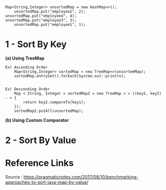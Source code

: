     Map<String,Integer> unsortedMap = new HashMap<>();
		unsortedMap.put("employee2", 2);
    unsortedMap.put("employee4", 4);
    unsortedMap.put("employee3", 3);
		unsortedMap.put("employee1", 1);
    
    
# 1 - Sort By Key 

**(a) Using TreeMap**

    Ex) Ascending Order
        Map<String,Integer> sortedMap = new TreeMap<>(unsortedMap);  		
        sortedMap.entrySet().forEach(System.out::println);


    Ex) Descending Order
        Map < String, Integer > sortedMap2 = new TreeMap < > ((key1, key2) - > {
            return key2.compareTo(key1);
        });
        sortedMap2.putAll(unsortedMap);


**(b) Using Custom Comparator**



# 2 - Sort By Value




# Reference Links

  Source : https://pragmaticnotes.com/2017/08/10/benchmarking-approaches-to-sort-java-map-by-value/

